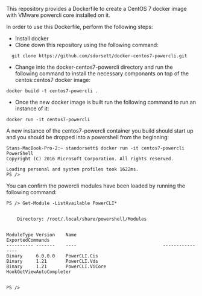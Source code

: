 This repository provides a Dockerfile to create a CentOS 7 docker image with VMware powercli core installed on it.

In order to use this Dockerfile, perform the following steps:
* Install docker 
* Clone down this repository using the following command:
```
  git clone https://github.com/sdorsett/docker-centos7-powercli.git
``` 
* Change into the docker-centos7-powercli directory and run the following command to install the necessary componants on top of the centos:centos7 docker image:
```
docker build -t centos7-powercli .
``` 
* Once the new docker image is built run the following command to run an instance of it:
```
docker run -it centos7-powercli
```
A new instance of the centos7-powercli container you build should start up and you should be dropped into a powershell from the beginning:
```
Stans-MacBook-Pro-2:~ standorsett$ docker run -it centos7-powercli
PowerShell
Copyright (C) 2016 Microsoft Corporation. All rights reserved.

Loading personal and system profiles took 1622ms.
PS />
```
You can confirm the powercli modules have been loaded by running the following command:
```
PS /> Get-Module -ListAvailable PowerCLI*


    Directory: /root/.local/share/powershell/Modules


ModuleType Version    Name                                ExportedCommands
---------- -------    ----                                ----------------
Binary     6.0.0.0    PowerCLI.Cis
Binary     1.21       PowerCLI.Vds
Binary     1.21       PowerCLI.ViCore                     HookGetViewAutoCompleter


PS />
```
